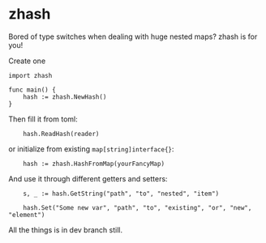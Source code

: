 zhash
=====

Bored of type switches when dealing with huge nested maps? zhash is for you!

Create one
```golang
import zhash

func main() {
    hash := zhash.NewHash()
}
```

Then fill it from toml:

```golang
    hash.ReadHash(reader)
```

or initialize from existing `map[string]interface{}`:

```golang
    hash := zhash.HashFromMap(yourFancyMap)
```

And use it through different getters and setters:
```golang
    s, _ := hash.GetString("path", "to", "nested", "item")

    hash.Set("Some new var", "path", "to", "existing", "or", "new", "element")
```

All the things is in dev branch still.
